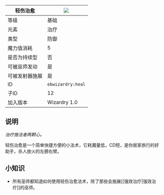 | 轻伤治愈 |![](https://github.com/Electroblob77/Wizardry/blob/1.12.2/src/main/resources/assets/ebwizardry/textures/spells/heal.png)|
|---|---|
| 等级 | 基础 |
| 元素 | 治疗 |
| 类型 | 防御 |
| 魔力值消耗 | 5 |
| 是否为持续型 | 否 |
| 可被巫师发动 | 是 |
| 可被发射器施展 | 是 |
| ID | `ebwizardry:heal` |
| 子ID | 12 |
| 加入版本 | Wizardry 1.0 |
## 说明
_治疗施法者两颗心。_

轻伤治愈是一个简单快捷方便的小法术，它耗魔量低，CD短，是你居家旅行的好助手，杀人放火的左膀右臂。

## 小知识
- 所有巫师都知道如何使用轻伤治愈法术，除了那些会施展[[强效治疗|强效治疗]]的巫师。

